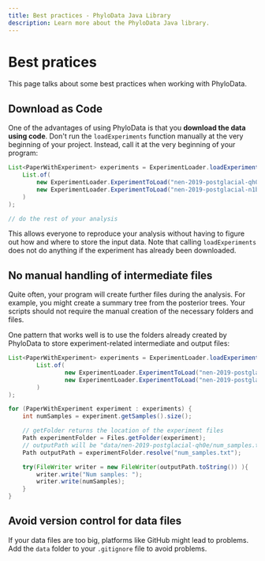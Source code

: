 ```yaml
---
title: Best practices - PhyloData Java Library
description: Learn more about the PhyloData Java library.
---
```


# Best pratices

This page talks about some best practices when working with PhyloData.

## Download as Code

One of the advantages of using PhyloData is that you **download the data using code**. Don't run the `loadExperiments` function manually at the very beginning of your project. Instead, call it at the very beginning of your program:

```java
List<PaperWithExperiment> experiments = ExperimentLoader.loadExperiments(
    List.of(
        new ExperimentLoader.ExperimentToLoad("nen-2019-postglacial-qh0e", 1),
        new ExperimentLoader.ExperimentToLoad("nen-2019-postglacial-n1bf", 1)
    )
);

// do the rest of your analysis
```

This allows everyone to reproduce your analysis without having to figure out how and where to store the input data. Note that calling `loadExperiments` does not do anything if the experiment has already been downloaded.

## No manual handling of intermediate files

Quite often, your program will create further files during the analysis. For example, you might create a summary tree from the posterior trees. Your scripts should not require the manual creation of the necessary folders and files.

One pattern that works well is to use the folders already created by PhyloData to store experiment-related intermediate and output files:

```java
List<PaperWithExperiment> experiments = ExperimentLoader.loadExperiments(
		List.of(
				new ExperimentLoader.ExperimentToLoad("nen-2019-postglacial-qh0e", 1),
				new ExperimentLoader.ExperimentToLoad("nen-2019-postglacial-n1bf", 1)
		)
);

for (PaperWithExperiment experiment : experiments) {
	int numSamples = experiment.getSamples().size();

	// getFolder returns the location of the experiment files
	Path experimentFolder = Files.getFolder(experiment);
	// outputPath will be "data/nen-2019-postglacial-qh0e/num_samples.txt"
	Path outputPath = experimentFolder.resolve("num_samples.txt");

	try(FileWriter writer = new FileWriter(outputPath.toString()) ){
		writer.write("Num samples: ");
		writer.write(numSamples);
	}
}
```

## Avoid version control for data files

If your data files are too big, platforms like GitHub might lead to problems. Add the `data` folder to your `.gitignore` file to avoid problems.
